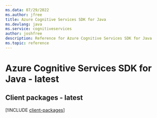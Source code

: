 ```yaml
---
ms.data: 07/29/2022
ms.author: jfree
title: Azure Cognitive Services SDK for Java
ms.devlang: java
ms.service: cognitiveservices
author: joshfree
description: Reference for Azure Cognitive Services SDK for Java
ms.topic: reference
---
```

# Azure Cognitive Services SDK for Java - latest

## Client packages - latest
[!INCLUDE [client-packages](cognitive-services-client-index.md)]